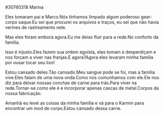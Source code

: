 #30760318 Marina  
  
Eles tomaram pai e Marco.Nós tínhamos limpado algum poderoso gear-corpo saque.Eu sei que procurei os arquivos e traços, eu sei que não havia vermes de rastreamento nele.
  
Mas eles foram embora agora.Eu me deixo fluir para a rede.No conforto da família.
  
Isso é injusto.Eles fazem sua ordem egoísta, elas tomam e desperdiçam e nos forçam a viver nas franjas.E agora?Agora eles levaram minha família por ousar tocar seu lixo!
  
Estou cansado deles.Tão cansado.Meu sangue pode se foi, mas a família vive.Eles falam de uma nova onda.Como nós comunhamos com ele.Ele nos diz para deixar nossas conchas de carne para trás.Para viver na rede.Tornar-se como ele é e incorporar apenas cascas de metal.Corpos da nossa fabricação.
  
Amanhã eu levei as coisas da minha família e vá para o Karmin para encontrar um mod de corpo.Estou cansado dessa carne. 

